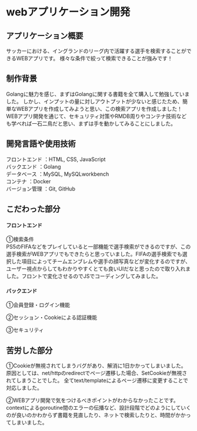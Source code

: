# webアプリケーション開発

## アプリケーション概要
サッカーにおける、イングランドのリーグ内で活躍する選手を検索することができるWEBアプリです。
様々な条件で絞って検索できることが強みです！

## 制作背景
Golangに魅力を感じ、まずはGolangに関する書籍を全て購入して勉強していました。
しかし、インプットの量に対しアウトプットが少ないと感じたため、簡単なWEBアプリを作成してみようと思い、この検索アプリを作成しました！
WEBアプリ開発を通じて、セキュリティ対策やRMDB周りやコンテナ技術なども学べれば一石二鳥だと思い、まずは手を動かしてみることにしました。

## 開発言語や使用技術
フロントエンド  ：HTML, CSS, JavaScript  
バックエンド    ：Golang  
データベース    ：MySQL, MySQLworkbench  
コンテナ       ：Docker  
バージョン管理  ：Git, GitHub

## こだわった部分
#### フロントエンド
①検索条件  
PS5のFIFAなどをプレイしていると一部機能で選手検索ができるのですが、この選手検索がWEBアプリでもできたらと思っていました。FIFAの選手検索でも選択した項目によってチームエンブレムや選手の顔写真などが変化するのですが、ユーザー視点からしてもわかりやすくとても良いUIだなと思ったので取り入れました。フロントで変化させるのでJSでコーディングしてみました。

#### バックエンド
①会員登録・ログイン機能  

②セッション・Cookieによる認証機能  

③セキュリティ  

## 苦労した部分
①Cookieが無視されてしまうバグがあり、解消に1日かかってしまいました。
原因としては、net/httpのredirectでページ遷移した場合、SetCookieが無視されてしまうことでした。
全てtext/templateによるページ遷移に変更することで対応しました。

②WEBアプリ開発で気をつけるべきポイントがわからなかったことです。
contextによるgoroutine間のエラーの伝播など、設計段階でどのようにしていくのが良いのかわからず書籍を見直したり、ネットで検索したりと、時間がかかってしまいました。